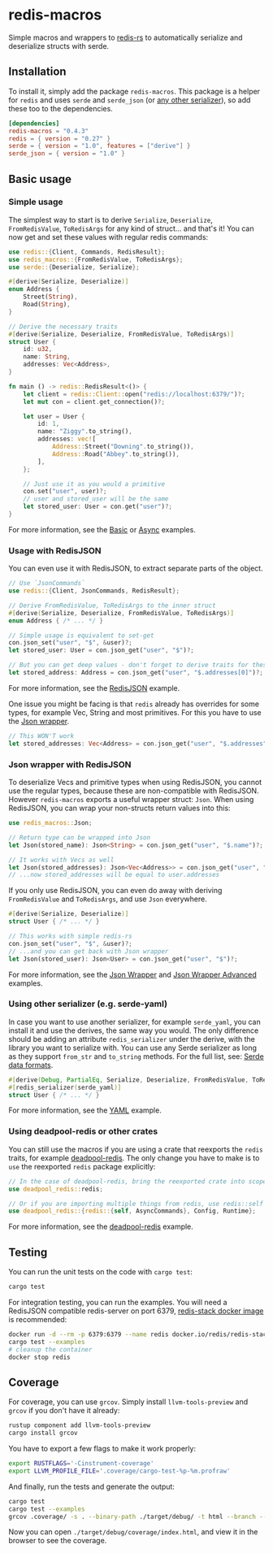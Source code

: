# redis-macros

Simple macros and wrappers to [redis-rs](https://github.com/redis-rs/redis-rs/) to automatically serialize and deserialize structs with serde.

## Installation

To install it, simply add the package `redis-macros`. This package is a helper for `redis` and uses `serde` and `serde_json` (or [any other serializer](#using-other-serializer-eg-serde-yaml)), so add these too to the dependencies.

```toml
[dependencies]
redis-macros = "0.4.3"
redis = { version = "0.27" }
serde = { version = "1.0", features = ["derive"] }
serde_json = { version = "1.0" }
```

## Basic usage

### Simple usage

The simplest way to start is to derive `Serialize`, `Deserialize`, `FromRedisValue`, `ToRedisArgs` for any kind of struct... and that's it! You can now get and set these values with regular redis commands:

```rust
use redis::{Client, Commands, RedisResult};
use redis_macros::{FromRedisValue, ToRedisArgs};
use serde::{Deserialize, Serialize};

#[derive(Serialize, Deserialize)]
enum Address {
    Street(String),
    Road(String),
}

// Derive the necessary traits
#[derive(Serialize, Deserialize, FromRedisValue, ToRedisArgs)]
struct User {
    id: u32,
    name: String,
    addresses: Vec<Address>,
}

fn main () -> redis::RedisResult<()> {
    let client = redis::Client::open("redis://localhost:6379/")?;
    let mut con = client.get_connection()?;

    let user = User {
        id: 1,
        name: "Ziggy".to_string(),
        addresses: vec![
            Address::Street("Downing".to_string()),
            Address::Road("Abbey".to_string()),
        ],
    };

    // Just use it as you would a primitive
    con.set("user", user)?;
    // user and stored_user will be the same
    let stored_user: User = con.get("user")?;
}
```

For more information, see the [Basic](./examples/derive_basic.rs) or [Async](./examples/derive_async.rs) examples.

### Usage with RedisJSON

You can even use it with RedisJSON, to extract separate parts of the object.

```rust
// Use `JsonCommands`
use redis::{Client, JsonCommands, RedisResult};

// Derive FromRedisValue, ToRedisArgs to the inner struct
#[derive(Serialize, Deserialize, FromRedisValue, ToRedisArgs)]
enum Address { /* ... */ }

// Simple usage is equivalent to set-get
con.json_set("user", "$", &user)?;
let stored_user: User = con.json_get("user", "$")?;

// But you can get deep values - don't forget to derive traits for these too!
let stored_address: Address = con.json_get("user", "$.addresses[0]")?;
```

For more information, see the [RedisJSON](./examples/derive_redisjson.rs) example.

One issue you might be facing is that `redis` already has overrides for some types, for example Vec, String and most primitives. For this you have to use the [Json wrapper](#json-wrapper-with-redisjson).

```rust
// This WON'T work
let stored_addresses: Vec<Address> = con.json_get("user", "$.addresses")?;
```

### Json wrapper with RedisJSON

To deserialize Vecs and primitive types when using RedisJSON, you cannot use the regular types, because these are non-compatible with RedisJSON. However `redis-macros` exports a useful wrapper struct: `Json`. When using RedisJSON, you can wrap your non-structs return values into this:

```rust
use redis_macros::Json;

// Return type can be wrapped into Json
let Json(stored_name): Json<String> = con.json_get("user", "$.name")?;

// It works with Vecs as well
let Json(stored_addresses): Json<Vec<Address>> = con.json_get("user", "$.addresses")?;
// ...now stored_addresses will be equal to user.addresses
```

If you only use RedisJSON, you can even do away with deriving `FromRedisValue` and `ToRedisArgs`, and use `Json` everywhere.

```rust
#[derive(Serialize, Deserialize)]
struct User { /* ... */ }

// This works with simple redis-rs
con.json_set("user", "$", &user)?;
// ...and you can get back with Json wrapper
let Json(stored_user): Json<User> = con.json_get("user", "$")?;
```

For more information, see the [Json Wrapper](./examples/json_wrapper_basic.rs) and [Json Wrapper Advanced](./examples/json_wrapper_modify.rs) examples.

### Using other serializer (e.g. serde-yaml)

In case you want to use another serializer, for example `serde_yaml`, you can install it and use the derives, the same way you would. The only difference should be adding an attribute `redis_serializer` under the derive, with the library you want to serialize with. You can use any Serde serializer as long as they support `from_str` and `to_string` methods. For the full list, see: [Serde data formats](https://serde.rs/#data-formats).

```rust
#[derive(Debug, PartialEq, Serialize, Deserialize, FromRedisValue, ToRedisArgs)]
#[redis_serializer(serde_yaml)]
struct User { /* ... */ }
```

For more information, see the [YAML](./examples/derive_yaml.rs) example.

### Using deadpool-redis or other crates

You can still use the macros if you are using a crate that reexports the `redis` traits, for example [deadpool-redis](https://github.com/bikeshedder/deadpool). The only change you have to make is to `use` the reexported `redis` package explicitly:

```rust
// In the case of deadpool-redis, bring the reexported crate into scope
use deadpool_redis::redis;

// Or if you are importing multiple things from redis, use redis::self
use deadpool_redis::{redis::{self, AsyncCommands}, Config, Runtime};
```

For more information, see the [deadpool-redis](./examples/derive_deadpool.rs) example.

## Testing

You can run the unit tests on the code with `cargo test`:

```sh
cargo test
```

For integration testing, you can run the examples. You will need a RedisJSON compatible redis-server on port 6379, [redis-stack docker image](https://hub.docker.com/r/redis/redis-stack) is recommended:

```sh
docker run -d --rm -p 6379:6379 --name redis docker.io/redis/redis-stack
cargo test --examples
# cleanup the container
docker stop redis
```

## Coverage

For coverage, you can use `grcov`. Simply install `llvm-tools-preview` and `grcov` if you don't have it already:

```sh
rustup component add llvm-tools-preview
cargo install grcov
```

You have to export a few flags to make it work properly:

```sh
export RUSTFLAGS='-Cinstrument-coverage'
export LLVM_PROFILE_FILE='.coverage/cargo-test-%p-%m.profraw'
```

And finally, run the tests and generate the output:

```sh
cargo test
cargo test --examples
grcov .coverage/ -s . --binary-path ./target/debug/ -t html --branch --ignore-not-existing -o ./target/debug/coverage/
```

Now you can open `./target/debug/coverage/index.html`, and view it in the browser to see the coverage.
